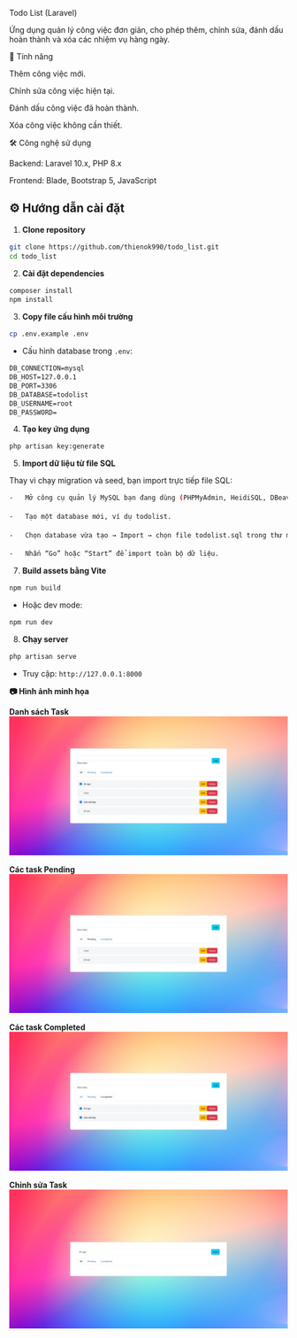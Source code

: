 Todo List (Laravel)

Ứng dụng quản lý công việc đơn giản, cho phép thêm, chỉnh sửa, đánh dấu hoàn thành và xóa các nhiệm vụ hàng ngày.

🚀 Tính năng

Thêm công việc mới.

Chỉnh sửa công việc hiện tại.

Đánh dấu công việc đã hoàn thành.

Xóa công việc không cần thiết.

🛠 Công nghệ sử dụng

Backend: Laravel 10.x, PHP 8.x

Frontend: Blade, Bootstrap 5, JavaScript

## ⚙️ Hướng dẫn cài đặt

1. **Clone repository**

```bash
git clone https://github.com/thienok990/todo_list.git
cd todo_list
```

2. **Cài đặt dependencies**

```bash
composer install
npm install
```

3. **Copy file cấu hình môi trường**

```bash
cp .env.example .env
```

-   Cấu hình database trong `.env`:

```
DB_CONNECTION=mysql
DB_HOST=127.0.0.1
DB_PORT=3306
DB_DATABASE=todolist
DB_USERNAME=root
DB_PASSWORD=
```

4. **Tạo key ứng dụng**

```bash
php artisan key:generate
```

5. **Import dữ liệu từ file SQL**

Thay vì chạy migration và seed, bạn import trực tiếp file SQL:
```bash
-   Mở công cụ quản lý MySQL bạn đang dùng (PHPMyAdmin, HeidiSQL, DBeaver…).

-   Tạo một database mới, ví dụ todolist.

-   Chọn database vừa tạo → Import → chọn file todolist.sql trong thư mục database.

-   Nhấn “Go” hoặc “Start” để import toàn bộ dữ liệu.
```

7. **Build assets bằng Vite**

```bash
npm run build
```

-   Hoặc dev mode:

```bash
npm run dev
```

8. **Chạy server**

```bash
php artisan serve 
```

-   Truy cập: `http://127.0.0.1:8000`

**📷 Hình ảnh minh họa**

**Danh sách Task**
![Task List](public/screenshots/index.jpeg)

**Các task Pending**
![Pending Task](public/screenshots/pending.jpeg)

**Các task Completed**
![Completed Task](public/screenshots/completed.jpeg)

**Chỉnh sửa Task**
![Edit Task](public/screenshots/edit_task.jpeg)
